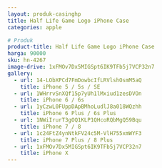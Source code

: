 ```yaml
---
layout: produk-casinghp
title: Half Life Game Logo iPhone Case
categories: apple

# Produk
product-title: Half Life Game Logo iPhone Case
harga: 90000
sku: hn-4267
image-drive: 1xFMOv7Dx5MIGSpt6IK9TFb5j7VCP32n7
gallery:
  - url: 14-LObXPCd7FmDowbcIfLRVlshOsmM5aQ
    title: iPhone 5 / 5s / SE
  - url: 1WHrrvSnXQf15p7yUh1lMxiud1zesDVOn
    title: iPhone 6 / 6s
  - url: 1yCzwL0FUppDApBMhoLudlJ8a018WQzhh
    title: iPhone 6 Plus / 6s Plus
  - url: 1NWiIrurT3gOQ1KLP1QHcoRQbMgQ59Bqu
    title: iPhone 7 / 8
  - url: 1c24FtZ4ynNtkFV24c5M-VlH755xmWYF3
    title: iPhone 7 Plus / 8 Plus
  - url: 1xFMOv7Dx5MIGSpt6IK9TFb5j7VCP32n7
    title: iPhone X
---
```

